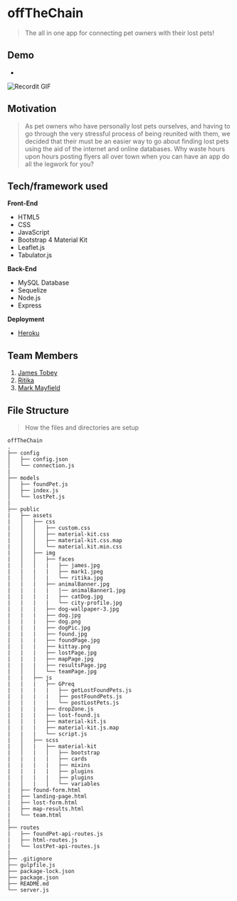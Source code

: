 # offTheChain

> The all in one app for connecting pet owners with their lost pets!

## Demo
- [](https://giant.gfycat.com/BlindHomelyAntbear.gif)

![Recordit GIF](https://giant.gfycat.com/BlindHomelyAntbear.gif)

## Motivation

> As pet owners who have personally lost pets ourselves, and having to go through the very stressful process of being reunited with them, we decided that their must be an easier way to go about finding lost pets using the aid of the internet and online databases. Why waste hours upon hours posting flyers all over town when you can have an app do all the legwork for you?

## Tech/framework used

<b>Front-End</b>
- HTML5
- CSS
- JavaScript
- Bootstrap 4 Material Kit
- Leaflet.js
- Tabulator.js

<b>Back-End</b>
- MySQL Database
- Sequelize
- Node.js
- Express
  
<b>Deployment</b>
- [Heroku](https://offthechain-app.herokuapp.com/)
  
## Team Members
1. [James Tobey](https://github.com/jctobey)
2. [Ritika](https://github.com/Ritikawesome)
3. [Mark Mayfield](https://github.com/themarcusaurelius)


## File Structure
> How the files and directories are setup


```
offTheChain
.
├── config
│   ├── config.json
│   └── connection.js
|
├── models
│   ├── foundPet.js
│   ├── index.js
│   └── lostPet.js
|
├── public
|   ├── assets
|   │   ├── css
|   │   │   ├── custom.css
|   │   │   ├── material-kit.css
|   │   │   ├── material-kit.css.map
|   │   │   └── material.kit.min.css
|   │   ├── img
|   │   │   ├── faces
|   │   │   |   ├── james.jpg
|   |   |   |   ├── mark1.jpeg
|   │   │   |   └── ritika.jpg
|   |   |   ├── animalBanner.jpg
|   |   |   |   |── animalBanner1.jpg
|   |   |   |   ├── catDog.jpg
|   |   |   |   └── city-profile.jpg
|   |   |   ├── dog-wallpaper-3.jpg
|   |   |   ├── dog.jpg
|   |   |   ├── dog.png
|   |   |   ├── dogPic.jpg
|   |   |   ├── found.jpg
|   |   |   ├── foundPage.jpg
|   |   |   ├── kittay.png
|   |   |   ├── lostPage.jpg
|   |   |   ├── mapPage.jpg
|   |   |   ├── resultsPage.jpg
|   │   │   └── teamPage.jpg
|   |   ├── js
|   |   |   ├── GPreq
|   |   |   |   ├── getLostFoundPets.js
|   |   |   |   ├── postFoundPets.js
|   |   |   |   └── postLostPets.js
|   |   |   ├── dropZone.js
|   |   |   ├── lost-found.js
|   |   |   ├── material-kit.js
|   |   |   ├── material-kit.js.map
|   |   |   └── script.js
|   │   ├── scss
|   │   |   ├── material-kit
|   │   |   │   ├── bootstrap
|   |   |   |   ├── cards
|   |   |   |   ├── mixins
|   |   |   |   ├── plugins
|   |   |   |   ├── plugins
|   │   |   │   └── variables
|   ├── found-form.html
|   ├── landing-page.html
|   ├── lost-form.html
|   ├── map-results.html
|   └── team.html
|
├── routes
|   ├── foundPet-api-routes.js
|   ├── html-routes.js
|   └── lostPet-api-routes.js
|
├── .gitignore
├── gulpfile.js
├── package-lock.json
├── package.json
├── README.md
└── server.js
    
```



